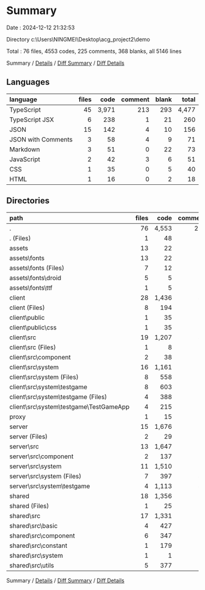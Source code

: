 # Summary

Date : 2024-12-12 21:32:53

Directory c:\\Users\\NINGMEI\\Desktop\\acg_project2\\demo

Total : 76 files,  4553 codes, 225 comments, 368 blanks, all 5146 lines

Summary / [Details](details.md) / [Diff Summary](diff.md) / [Diff Details](diff-details.md)

## Languages
| language | files | code | comment | blank | total |
| :--- | ---: | ---: | ---: | ---: | ---: |
| TypeScript | 45 | 3,971 | 213 | 293 | 4,477 |
| TypeScript JSX | 6 | 238 | 1 | 21 | 260 |
| JSON | 15 | 142 | 4 | 10 | 156 |
| JSON with Comments | 3 | 58 | 4 | 9 | 71 |
| Markdown | 3 | 51 | 0 | 22 | 73 |
| JavaScript | 2 | 42 | 3 | 6 | 51 |
| CSS | 1 | 35 | 0 | 5 | 40 |
| HTML | 1 | 16 | 0 | 2 | 18 |

## Directories
| path | files | code | comment | blank | total |
| :--- | ---: | ---: | ---: | ---: | ---: |
| . | 76 | 4,553 | 225 | 368 | 5,146 |
| . (Files) | 1 | 48 | 0 | 1 | 49 |
| assets | 13 | 22 | 0 | 11 | 33 |
| assets\\fonts | 13 | 22 | 0 | 11 | 33 |
| assets\\fonts (Files) | 7 | 12 | 0 | 6 | 18 |
| assets\\fonts\\droid | 5 | 5 | 0 | 0 | 5 |
| assets\\fonts\\ttf | 1 | 5 | 0 | 5 | 10 |
| client | 28 | 1,436 | 46 | 132 | 1,614 |
| client (Files) | 8 | 194 | 4 | 26 | 224 |
| client\\public | 1 | 35 | 0 | 5 | 40 |
| client\\public\\css | 1 | 35 | 0 | 5 | 40 |
| client\\src | 19 | 1,207 | 42 | 101 | 1,350 |
| client\\src (Files) | 1 | 8 | 0 | 2 | 10 |
| client\\src\\component | 2 | 38 | 10 | 5 | 53 |
| client\\src\\system | 16 | 1,161 | 32 | 94 | 1,287 |
| client\\src\\system (Files) | 8 | 558 | 17 | 49 | 624 |
| client\\src\\system\\testgame | 8 | 603 | 15 | 45 | 663 |
| client\\src\\system\\testgame (Files) | 4 | 388 | 14 | 27 | 429 |
| client\\src\\system\\testgame\\TestGameApp | 4 | 215 | 1 | 18 | 234 |
| proxy | 1 | 15 | 3 | 4 | 22 |
| server | 15 | 1,676 | 98 | 123 | 1,897 |
| server (Files) | 2 | 29 | 2 | 5 | 36 |
| server\\src | 13 | 1,647 | 96 | 118 | 1,861 |
| server\\src\\component | 2 | 137 | 4 | 7 | 148 |
| server\\src\\system | 11 | 1,510 | 92 | 111 | 1,713 |
| server\\src\\system (Files) | 7 | 397 | 43 | 37 | 477 |
| server\\src\\system\\testgame | 4 | 1,113 | 49 | 74 | 1,236 |
| shared | 18 | 1,356 | 78 | 97 | 1,531 |
| shared (Files) | 1 | 25 | 2 | 4 | 31 |
| shared\\src | 17 | 1,331 | 76 | 93 | 1,500 |
| shared\\src\\basic | 4 | 427 | 17 | 33 | 477 |
| shared\\src\\component | 6 | 347 | 3 | 12 | 362 |
| shared\\src\\constant | 1 | 179 | 5 | 19 | 203 |
| shared\\src\\system | 1 | 1 | 0 | 1 | 2 |
| shared\\src\\utils | 5 | 377 | 51 | 28 | 456 |

Summary / [Details](details.md) / [Diff Summary](diff.md) / [Diff Details](diff-details.md)